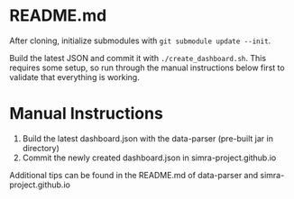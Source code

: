 # README.md

After cloning, initialize submodules with `git submodule update --init`.

Build the latest JSON and commit it with `./create_dashboard.sh`. This requires some setup, so run through the manual instructions below first to validate that everything is working.

# Manual Instructions

1. Build the latest dashboard.json with the data-parser (pre-built jar in directory)
2. Commit the newly created dashboard.json in simra-project.github.io

Additional tips can be found in the README.md of data-parser and simra-project.github.io

